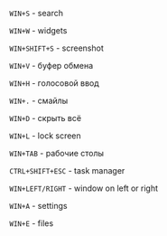 `WIN+S` - search

`WIN+W` - widgets

`WIN+SHIFT+S` - screenshot

`WIN+V` - буфер обмена

`WIN+H` - голосовой ввод

`WIN+.` - смайлы

`WIN+D` - скрыть всё

`WIN+L` - lock screen

`WIN+TAB` - рабочие столы

`CTRL+SHIFT+ESC` - task manager

`WIN+LEFT/RIGHT` - window on left or right

`WIN+A` - settings

`WIN+E` - files
